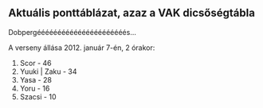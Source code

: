 ## Aktuális ponttáblázat, azaz a VAK dicsőségtábla

Dobpergéééééééééééééééééééééés...

A verseny állása 2012. január 7-én, 2 órakor:

1. Scor - 46
2. Yuuki | Zaku - 34
3. Yasa - 28
4. Yoru - 16
5. Szacsi - 10
